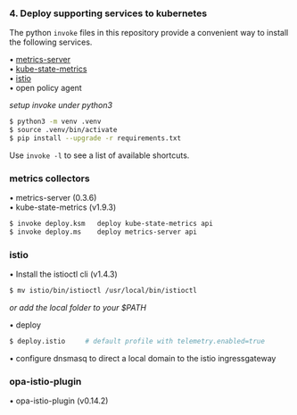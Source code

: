 ### 4. Deploy supporting services to kubernetes  

The python `invoke` files in this repository provide a convenient way to install the following services.  

• [metrics-server](https://github.com/kubernetes-incubator/metrics-server)  
• [kube-state-metrics](https://github.com/kubernetes/kube-state-metrics)  
• [istio](https://istio.io)  
• open policy agent

_setup invoke under python3_  

```bash
$ python3 -m venv .venv  
$ source .venv/bin/activate  
$ pip install --upgrade -r requirements.txt  
```

Use `invoke -l` to see a list of available shortcuts.  

### metrics collectors 

• metrics-server (0.3.6)  
• kube-state-metrics (v1.9.3)  

```bash
$ invoke deploy.ksm   deploy kube-state-metrics api  
$ invoke deploy.ms    deploy metrics-server api  
```

### istio  

• Install the istioctl cli (v1.4.3)  

```bash
$ mv istio/bin/istioctl /usr/local/bin/istioctl
```
_or add the local folder to your $PATH_ 

• deploy  

```bash
$ deploy.istio     # default profile with telemetry.enabled=true
```

• configure dnsmasq to direct a local domain to the istio ingressgateway  


### opa-istio-plugin  

• opa-istio-plugin (v0.14.2)  

